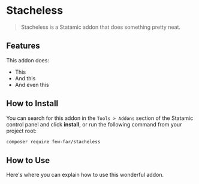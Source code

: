 # Stacheless

> Stacheless is a Statamic addon that does something pretty neat.

## Features

This addon does:

- This
- And this
- And even this

## How to Install

You can search for this addon in the `Tools > Addons` section of the Statamic control panel and click **install**, or run the following command from your project root:

``` bash
composer require few-far/stacheless
```

## How to Use

Here's where you can explain how to use this wonderful addon.
